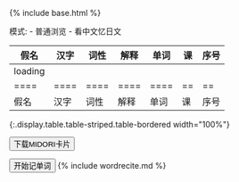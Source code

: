 {% include base.html %}
<div>
模式:
- <a class="toggle-mode" data-column="0|2|3|4|5">普通浏览</a>
- <a class="toggle-mode" data-column="2|3|5|6">看中文忆日文</a>
</div>

| 假名    | 汉字 | 词性 | 解释 | 单词 | 课 | 序号 |
| ----    | ---- | ---- | ---- | ---- | -- | --   |
| loading |      |      |      |      |    |      |
| ====    | ==== | ==== | ==== | ==== | == | ==   |
| 假名    | 汉字 | 词性 | 解释 | 单词 | 课 | 序号 |
{:.display.table.table-striped.table-bordered width="100%"}

<button class="downloadMidoriCards btn btn-primary">下载MIDORI卡片</button>

<script>
$(document).ready(function() {
  function inittable() {
    table.ajax.url('{{ basepath }}/words.json' ).load(function (){
      table.column(0).nodes().to$().addClass('japan');
      table.column(1).nodes().to$().addClass('japan');
      table.column(4).nodes().to$().addClass('japan');
      table
        .order( [5, 'asc'], [6, 'asc'] )
        .draw();
    }, false);
    table.on('xhr.dt', function ( e, settings, json, xhr ) {
      json.data.forEach(function(part, index, arr) {
        arr[index][0]=japanruby(arr[index][0]);
        arr[index][4]=japanruby(arr[index][4]);
        var content = arr[index][1];
        arr[index][1] = '<a href="http://kanji.jitenon.jp/cat/search.php?getdata=' + content + '" target="_blank">' + content + '</a>';
      });
    });
  }
  setTimeout(inittable, 300);
  $('a.toggle-mode').on('click', function(e) {
    e.preventDefault();
    table.columns().visible(false);
    $.each($(this).attr('data-column').split(/\|/), function (i, cnum) {
        var column = table.column(cnum);
        column.visible(true);
    })
  });
  $('button.toggle-start').on('click', function(e) {
    e.preventDefault();
    var quizdata = table.rows({filter: 'applied'}).data()
      .map(function(p) { return { kana: p[0], kanji: p[1], explain: p[3], display: p[4], pos: p[2], rid: p[5] + '|' + p[6]}})
      .map(function(p) {
        p.kana = japanruby(p.kana);
        p.purekana = p.kana.replace(/[^\u3040-\u309f\u30a0-\u30ff]/g, "");
        p.display = japanruby(p.display);
        var desc = "<span class='japan'>" + (p.kanji == "&nbsp;" ? p.kana : p.display + "<br />" + p.kana) + "</span>";
        desc += "<span class='card-pos'>[" + p.pos + "]</span>";
        desc += "<a href='#' class='read' data-read='"+p.purekana+"'>[读]</a>";
        var tip = "<span class='card-explain'>" + p.explain + "</span>";
        tip += "<span class='card-pos'>[" + p.pos.slice(0,1) + "]</span>";
        return { tip: tip, desc: desc, read: p.purekana, rid: p.rid }});
    (new easyquiz()).start(quizdata);
  });
  function download(filename, text) {
    var element = document.createElement('a');
    element.setAttribute('href', 'data:text/plain;charset=utf-8,' + encodeURIComponent(text));
    element.setAttribute('download', filename);

    element.style.display = 'none';
    document.body.appendChild(element);

    element.click();

    document.body.removeChild(element);
  }
  $('button.downloadMidoriCards').on('click', function(e) {
    e.preventDefault();
    var data = table.rows({filter: 'applied'}).data()
      .map(function(p) { return p[4]; })
      .map(function(p) {
        /* let display = p.replace(/!(.*?)\((.*?)\)/g, '$1'); */
        let display = p.replace(/\<rt\>(.*?)\<\/rt\>/g, '')
                       .replace(/\<ruby\>(.*?)\<\/ruby\>/g, '$1');
        return { t:1, i:display }});
    var name = $('.dataTables_filter input').val();
    let output = JSON.stringify({version:1,data:{n:name,b:Array.from(data)},isroot:0});
    output = output.replace(/"version":/g, 'version:')
                   .replace(/"data":/g, 'data:')
                   .replace(/"n":/g, 'n:')
                   .replace(/"b":/g, 'b:')
                   .replace(/"t":/g, 't:')
                   .replace(/"i":/g, 'i:')
                   .replace(/"isroot":/g, 'isroot:');
    /* example output: {version:1,data:{n:"漢字2",b:[{t:1,i:"生"},{t:1,i:"下"}]},isroot:0} */
    download(name + ".midori", output);
  });
});
</script>

<button class="toggle-start btn btn-primary">开始记单词</button>
{% include wordrecite.md %}
